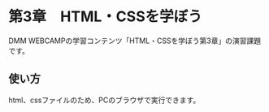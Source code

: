 # 第3章　HTML・CSSを学ぼう
DMM WEBCAMPの学習コンテンツ「HTML・CSSを学ぼう第3章」の演習課題です。
## 使い方
html、cssファイルのため、PCのブラウザで実行できます。
